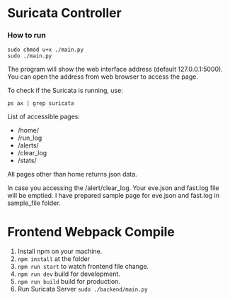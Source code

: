 # Suricata Controller

### How to run

	sudo chmod u+x ./main.py
	sudo ./main.py

The program will show the web interface address (default 127.0.0.1:5000).
You can open the address from web browser to access the page.

To check if the Suricata is running, use:

	ps ax | grep suricata

List of accessible pages:
 - /home/
 - /run\_log
 - /alerts/
 - /clear\_log 
 - /stats/

All pages other than home returns json data.

In case you accessing the /alert/clear\_log. Your eve.json and fast.log
file will be emptied. I have prepared sample page for eve.json and fast.log
in sample\_file folder.

# Frontend Webpack Compile

1. Install npm on your machine.
2. ```npm install``` at the folder
3. ```npm run start``` to watch frontend file change. 
4. ```npm run dev``` build for development.
5. ```npm run build``` build for production.
5. Run Suricata Server ```sudo ./backend/main.py```

